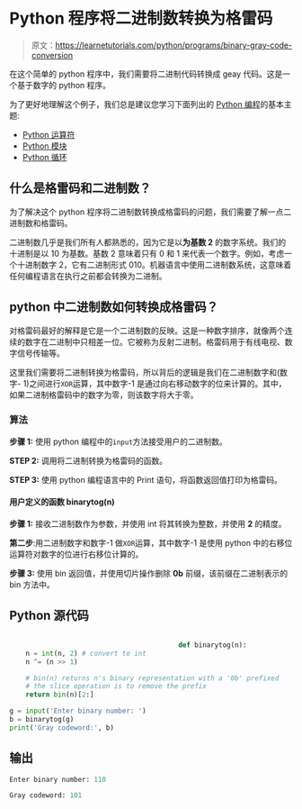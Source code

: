 # Python 程序将二进制数转换为格雷码

> 原文：<https://learnetutorials.com/python/programs/binary-gray-code-conversion>

在这个简单的 python 程序中，我们需要将二进制代码转换成 geay 代码。这是一个基于数字的 python 程序。

为了更好地理解这个例子，我们总是建议您学习下面列出的 [Python 编程](../ "Python tutorial")的基本主题:

*   [Python 运算符](../../python/python-operators "operators in python")
*   [Python 模块](../../python/python-modules-tutorials "python modules")
*   [Python 循环](../../python/python-loop-tutorials "Loops in python")

## 什么是格雷码和二进制数？

为了解决这个 python 程序将二进制数转换成格雷码的问题，我们需要了解一点二进制数和格雷码。

二进制数几乎是我们所有人都熟悉的，因为它是以**为基数 2** 的数字系统。我们的十进制是以 10 为基数。基数 2 意味着只有 0 和 1 来代表一个数字。例如，考虑一个十进制数字 2，它有二进制形式 010。机器语言中使用二进制数系统，这意味着任何编程语言在执行之前都会转换为二进制。

## python 中二进制数如何转换成格雷码？

对格雷码最好的解释是它是一个二进制数的反映。这是一种数字排序，就像两个连续的数字在二进制中只相差一位。它被称为反射二进制。格雷码用于有线电视、数字信号传输等。

这里我们需要将二进制转换为格雷码，所以背后的逻辑是我们在二进制数字和(数字- 1)之间进行`XOR`运算，其中数字-1 是通过向右移动数字的位来计算的。其中，如果二进制格雷码中的数字为零，则该数字将大于零。

### 算法

**步骤 1:** 使用 python 编程中的`input`方法接受用户的二进制数。

**STEP 2:** 调用将二进制转换为格雷码的函数。

**STEP 3:** 使用 python 编程语言中的 Print 语句，将函数返回值打印为格雷码。

#### **用户定义的函数 binarytog(n)**

**步骤 1:** 接收二进制数作为参数，并使用 int 将其转换为整数，并使用 **2** 的精度。

**第二步**:用二进制数字和数字-1 做`XOR`运算，其中数字-1 是使用 python 中的右移位运算符对数字的位进行右移位计算的。

**步骤 3:** 使用 bin 返回值，并使用切片操作删除 **0b** 前缀，该前缀在二进制表示的 bin 方法中。

## Python 源代码

```py

                                          def binarytog(n):
    n = int(n, 2) # convert to int
    n ^= (n >> 1)

    # bin(n) returns n's binary representation with a '0b' prefixed
    # the slice operation is to remove the prefix
    return bin(n)[2:]

g = input('Enter binary number: ')
b = binarytog(g)
print('Gray codeword:', b)

```

## 输出

```py
Enter binary number: 110

Gray codeword: 101
```
